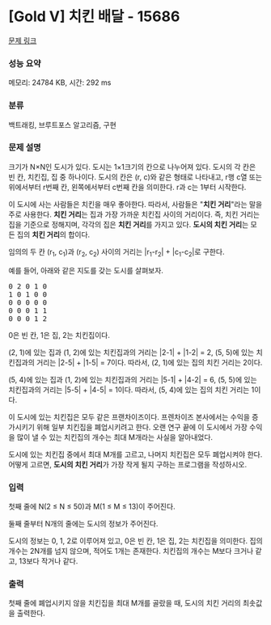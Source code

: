 # [Gold V] 치킨 배달 - 15686 

[문제 링크](https://www.acmicpc.net/problem/15686) 

### 성능 요약

메모리: 24784 KB, 시간: 292 ms

### 분류

백트래킹, 브루트포스 알고리즘, 구현

### 문제 설명

<p>크기가 N×N인 도시가 있다. 도시는 1×1크기의 칸으로 나누어져 있다. 도시의 각 칸은 빈 칸, 치킨집, 집 중 하나이다. 도시의 칸은 (r, c)와 같은 형태로 나타내고, r행 c열 또는 위에서부터 r번째 칸, 왼쪽에서부터 c번째 칸을 의미한다. r과 c는 1부터 시작한다.</p>

<p>이 도시에 사는 사람들은 치킨을 매우 좋아한다. 따라서, 사람들은 "<strong>치킨 거리</strong>"라는 말을 주로 사용한다. <strong>치킨 거리</strong>는 집과 가장 가까운 치킨집 사이의 거리이다. 즉, 치킨 거리는 집을 기준으로 정해지며, 각각의 집은 <strong>치킨 거리</strong>를 가지고 있다. <strong>도시의 치킨 거리</strong>는 모든 집의 <strong>치킨 거리</strong>의 합이다.</p>

<p>임의의 두 칸 (r<sub>1</sub>, c<sub>1</sub>)과 (r<sub>2</sub>, c<sub>2</sub>) 사이의 거리는 |r<sub>1</sub>-r<sub>2</sub>| + |c<sub>1</sub>-c<sub>2</sub>|로 구한다.</p>

<p>예를 들어, 아래와 같은 지도를 갖는 도시를 살펴보자.</p>

<pre>0 2 0 1 0
1 0 1 0 0
0 0 0 0 0
0 0 0 1 1
0 0 0 1 2
</pre>

<p>0은 빈 칸, 1은 집, 2는 치킨집이다.</p>

<p>(2, 1)에 있는 집과 (1, 2)에 있는 치킨집과의 거리는 |2-1| + |1-2| = 2, (5, 5)에 있는 치킨집과의 거리는 |2-5| + |1-5| = 7이다. 따라서, (2, 1)에 있는 집의 치킨 거리는 2이다.</p>

<p>(5, 4)에 있는 집과 (1, 2)에 있는 치킨집과의 거리는 |5-1| + |4-2| = 6, (5, 5)에 있는 치킨집과의 거리는 |5-5| + |4-5| = 1이다. 따라서, (5, 4)에 있는 집의 치킨 거리는 1이다.</p>

<p>이 도시에 있는 치킨집은 모두 같은 프랜차이즈이다. 프렌차이즈 본사에서는 수익을 증가시키기 위해 일부 치킨집을 폐업시키려고 한다. 오랜 연구 끝에 이 도시에서 가장 수익을 많이 낼 수 있는  치킨집의 개수는 최대 M개라는 사실을 알아내었다.</p>

<p>도시에 있는 치킨집 중에서 최대 M개를 고르고, 나머지 치킨집은 모두 폐업시켜야 한다. 어떻게 고르면, <strong>도시의 치킨 거리</strong>가 가장 작게 될지 구하는 프로그램을 작성하시오.</p>

### 입력 

 <p>첫째 줄에 N(2 ≤ N ≤ 50)과 M(1 ≤ M ≤ 13)이 주어진다.</p>

<p>둘째 줄부터 N개의 줄에는 도시의 정보가 주어진다.</p>

<p>도시의 정보는 0, 1, 2로 이루어져 있고, 0은 빈 칸, 1은 집, 2는 치킨집을 의미한다. 집의 개수는 2N개를 넘지 않으며, 적어도 1개는 존재한다. 치킨집의 개수는 M보다 크거나 같고, 13보다 작거나 같다.</p>

### 출력 

 <p>첫째 줄에 폐업시키지 않을 치킨집을 최대 M개를 골랐을 때, 도시의 치킨 거리의 최솟값을 출력한다.</p>


